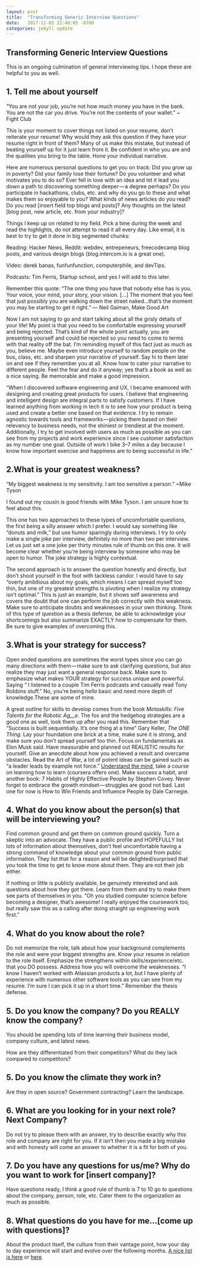 ```yaml
---
layout: post
title:  "Transforming Generic Interview Questions"
date:   2017-11-02 22:40:05 -0700
categories: jekyll update
---
```


## Transforming Generic Interview Questions

This is an ongoing culmination of general interviewing tips. I hope these are helpful to you as well.

## 1. Tell me about yourself

“You are not your job, you’re not how much money you have in the bank. You are not the car you drive. You’re not the contents of your wallet.” ~ Fight Club

This is your moment to cover things not listed on your resume, don’t reiterate your resume! Why would they ask this question if they have your resume right in front of them? Many of us make this mistake, but instead of beating yourself up for it just learn from it. Be confident in who you are and the qualities you bring to the table. Hone your individual narrative.

Here are numerous personal questions to get you on track: Did you grow up in poverty? Did your family lose their fortune? Do you volunteer and what motivates you to do so? Ever fell in love with an idea and let it lead you down a path to discovering something deeper — a degree perhaps? Do you participate in hackathons, clubs, etc. and why do you go to these and what makes them so enjoyable to you? What kinds of news articles do you read? Do you read [insert field top blogs and posts]? Any thoughts on the latest [blog post, new article, etc. from your industry]?

Things I keep up on related to my field. Pick a time during the week and read the highlights, do not attempt to read it all every day. Like email, it is best to try to get it done in big segmented chunks:

Reading: Hacker News, Reddit: webdev, entrepeneurs, freecodecamp blog posts, and various design blogs (blog.intercom.io is a great one).

Video: derek banas, funfunfunction, computerphile, and devTips.

Podcasts: Tim Ferris, Startup school, and yes I will add to this later.

Remember this quote: “The one thing you have that nobody else has is you. Your voice, your mind, your story, your vision. […] The moment that you feel that just possibly you are walking down the street naked…that’s the moment you may be starting to get it right.” ― Neil Gaiman, Make Good Art

Now I am not saying to go and start talking about all the grisly details of your life! My point is that you need to be comfortable expressing yourself and being rejected. That’s kind of the whole point actually, you are presenting yourself and could be rejected so you need to come to terms with that reality off the bat. I’m reminding myself of this fact just as much as you, believe me. Maybe even introduce yourself to random people on the bus, class, etc. and sharpen your narrative of yourself. Say hi to them later on and see if they remember you at all. Know how to cater your narrative to different people. Feel the fear and do it anyway; yes that’s a book as well as a nice saying. Be memorable and make a good impression.

“When I discovered software engineering and UX, I became enamored with designing and creating great products for users. I believe that engineering and intelligent design are integral parts to satisfy customers. If I have learned anything from working in tech it is to see how your product is being used and create a better one based on that evidence. I try to remain agnostic towards tools and frameworks — picking them based on their relevancy to business needs, not the shiniest or trendiest at the moment. Additionally, I try to get involved with users as much as possible as you can see from my projects and work experience since I see customer satisfaction as my number one goal. Outside of work I bike 3–7 miles a day because I know how important exercise and happiness are to being successful in life.”

## 2.What is your greatest weakness?

“My biggest weakness is my sensitivity. I am too sensitive a person.” ~Mike Tyson

I found out my cousin is good friends with Mike Tyson. I am unsure how to feel about this.

This one has two approaches to these types of uncomfortable questions, the first being a silly answer which I prefer. I would say something like “donuts and milk,” but use humor sparingly during interviews. I try to only make a single joke per interview, definitely no more than two per interview. Let us just set a one joke per thirty minutes rule of thumb on this one. It will become clear whether you’re being interview by someone who may be open to humor. The joke strategy is highly contextual.

The second approach is to answer the question honestly and directly, but don’t shoot yourself in the foot with tackless candor. I would have to say “overly ambitious about my goals, which means I can spread myself too thin, but one of my greatest strengths is pivoting when I realize my strategy isn’t optimal.” This is just an example, but it shows self awareness and covers the doubt that one can perform the job correctly with this weakness. Make sure to anticipate doubts and weaknesses in your own thinking. Think of this type of question as a thesis defense, be able to acknowledge your shortcomings but also summarize EXACTLY how to compensate for them. Be sure to give examples of overcoming this.

## 3.What is your strategy for success?

Open ended questions are sometimes the worst types since you can go many directions with them — make sure to ask clarifying questions, but also realize they may just want a general response back. Make sure to emphasize what makes YOUR strategy for success unique and powerful. Saying “ I listened to a couple Tim Ferris podcasts and casually read Tony Robbins stuff.” No, you’re being _hella_ basic and need more depth of knowledge.These are some of mine.

A great outline for skills to develop comes from the book _Metaskills: Five Talents for the Robotic Ag__e_. The fox and the hedgehog strategies are a good one as well, look them up after you read this. Remember that “Success is built sequentially. It’s one thing at a time” Gary Keller, _The ONE Thing_. Lay your foundation one brick at a time, make sure it is strong, and make sure you don’t spread yourself too thin. Focus on fundamentals as Elon Musk said. Have measurable and planned out REALISTIC results for yourself. Give an anecdote about how you achieved a result and overcame obstacles. Read the Art of War, a lot of potent ideas can be gained such as “a leader leads by example not force.” [Understand the mind,](https://medium.com/@awsaavedra/metaskills-part-1-learning-to-learn-1d59a14b37e2#.2p9clkds8) take a course on learning how to learn (coursera offers one). Make success a habit, and another book: 7 Habits of Highly Effective People by Stephen Covey. Never forget to embrace the growth mindset — struggles are good not bad. Last one for now is How to Win Friends and Influence People by Dale Carnegie.

## 4. What do you know about the person(s) that will be interviewing you?

Find common ground and get them on common ground quickly. Turn a skeptic into an advocate. They have a public profile and HOPEFULLY list lots of information about themselves, don’t feel uncomfortable having a strong command of knowledge about your common ground from public information. They list that for a reason and will be delighted/surprised that you took the time to get to know more about them. They are not their job either.

If nothing or little is publicly available, be genuinely interested and ask questions about how they got there. Learn from them and try to make them see parts of themselves in you. “Oh you studied computer science before becoming a designer, that’s awesome! I really enjoyed the coursework too, but really saw this as a calling after doing straight up engineering work first.”

## 4. What do you know about the role?

Do not memorize the role, talk about how your background complements the role and were your biggest strengths are. Know your resume in relation to the role itself. Emphasize the strengthens within skills/experience/etc. that you DO possess. Address how you will overcome the weaknesses. “I know I haven’t worked with Atlassian products a lot, but I have plenty of experience with numerous other software tools as you can see from my resume. I’m sure I can pick it up in a short time.” Remember the thesis defense.

## 5. Do you know the company? Do you REALLY know the company?

You should be spending lots of time learning their business model, company culture, and latest news.

How are they differentiated from their competitors? What do they lack compared to competitors?

## 5. Do you know the climate they work in?

Are they in open source? Government contracting? Learn the landscape.

## 6. What are you looking for in your next role? Next Company?

Do not try to please them with an answer, try to describe exactly why this role and company are right for you. If it isn’t then you made a big mistake and with honesty will come an answer to whether it is a fit for both of you.

## 7. Do you have any questions for us/me? Why do you want to work for [insert company]?

Have questions ready, I think a good rule of thumb is 7 to 10 go to questions about the company, person, role, etc. Cater them to the organization as much as possible.

## 8. What questions do you have for me…[come up with questions]?

About the product itself, the culture from their vantage point, how your day to day experience will start and evolve over the following months. [A nice list is here](http://www.inc.com/jeff-haden/5-questions-great-job-candidates-ask-interviewers.html) or [here](http://mashable.com/2014/06/09/job-interview-questions/#McrSg9KSH5qs).
